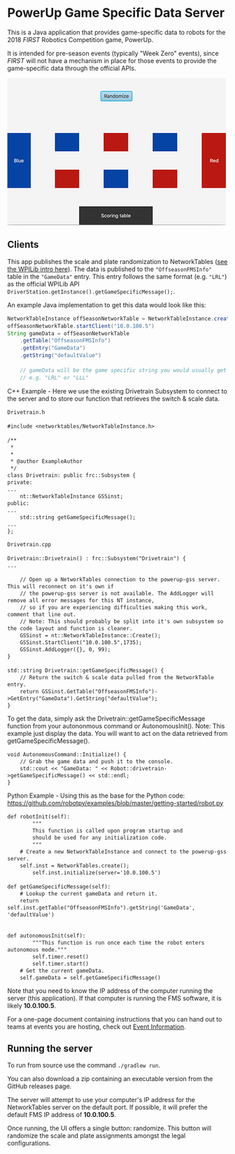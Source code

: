 # PowerUp Game Specific Data Server

This is a Java application that provides game-specific data to robots for the 2018 *FIRST* Robotics Competition game, PowerUp.

It is intended for pre-season events (typically "Week Zero" events), since *FIRST* will not have a mechanism in place
for those events to provide the game-specific data through the official APIs.

![Screenshot](web-resources/screenshot.png?raw=true)

## Clients

This app publishes the scale and plate randomization to NetworkTables ([see the WPILib intro here](http://wpilib.screenstepslive.com/s/currentCS/m/75361/l/843361-what-is-networktables)).
The data is published to the `"OffseasonFMSInfo"` table in the `"GameData"` entry.
This entry follows the same format (e.g. `"LRL"`) as the official WPILib API `DriverStation.getInstance().getGameSpecificMessage();`.

An example Java implementation to get this data would look like this:

```Java
NetworkTableInstance offSeasonNetworkTable = NetworkTableInstance.create()
offSeasonNetworkTable.startClient("10.0.100.5")
String gameData = offSeasonNetworkTable
    .getTable("OffseasonFMSInfo")
    .getEntry("GameData")
    .getString("defaultValue")
    
    // gameData will be the game specific string you would usually get from the driver station,
    // e.g. "LRL" or "LLL"
```

C++ Example - Here we use the existing Drivetrain Subsystem to connect to the server and to store our function that retrieves the switch & scale data.

```
Drivetrain.h

#include <networktables/NetworkTableInstance.h>

/**
 *
 *
 * @author ExampleAuthor
 */
class Drivetrain: public frc::Subsystem {
private:
...
	nt::NetworkTableInstance GSSinst;
public:
...
	std::string getGameSpecificMessage();
...
};
```
```
Drivetrain.cpp

Drivetrain::Drivetrain() : frc::Subsystem("Drivetrain") {
...

	// Open up a NetworkTables connection to the powerup-gss server. This will reconnect on it's own if
	// the powerup-gss server is not available. The AddLogger will remove all error messages for this NT instance,
	// so if you are experiencing difficulties making this work, comment that line out.
	// Note: This should probably be split into it's own subsystem so the code layout and function is cleaner.
	GSSinst = nt::NetworkTableInstance::Create();
	GSSinst.StartClient("10.0.100.5",1735);
	GSSinst.AddLogger({}, 0, 99);
}

std::string Drivetrain::getGameSpecificMessage() {
	// Return the switch & scale data pulled from the NetworkTable entry.
	return GSSinst.GetTable("OffseasonFMSInfo")->GetEntry("GameData").GetString("defaultValue");
}
```

To get the data, simply ask the Drivetrain::getGameSpecificMessage function from your autononmous command or AutonomousInit().
Note: This example just display the data. You will want to act on the data retrieved from getGameSpecificMessage().

```
void AutonomousCommand::Initialize() {
	// Grab the game data and push it to the console.
	std::cout << "GameData: " << Robot::drivetrain->getGameSpecificMessage() << std::endl;
}
```

Python Example - Using this as the base for the Python code: https://github.com/robotpy/examples/blob/master/getting-started/robot.py

```
def robotInit(self):
        """
        This function is called upon program startup and
        should be used for any initialization code.
        """
	# Create a new NetworkTableInstance and connect to the powerup-gss server.
	self.inst = NetworkTables.create();
        self.inst.initialize(server='10.0.100.5')

def getGameSpecificMessage(self):
	# Lookup the current gameData and return it.
	return self.inst.getTable("OffseasonFMSInfo").getString('GameData', 'defaultValue')
	

def autonomousInit(self):
        """This function is run once each time the robot enters autonomous mode."""
        self.timer.reset()
        self.timer.start()
	# Get the current gameData.
	self.gameData = self.getGameSpecificMessage()
```

Note that you need to know the IP address of the computer running the server (this application).
If that computer is running the FMS software, it is likely **10.0.100.5**.

For a one-page document containing instructions that you can hand out to teams at events you are hosting, 
check out [Event Information](Event%20Information.md).

## Running the server

To run from source use the command `./gradlew run`.

You can also download a zip containing an executable version from the GitHub releases page.

The server will attempt to use your computer's IP address for the NetworkTables server on the default port.
If possible, it will prefer the default FMS IP address of **10.0.100.5**.

Once running, the UI offers a single button: randomize. This button will randomize the scale and plate assignments amongst
the legal configurations.
